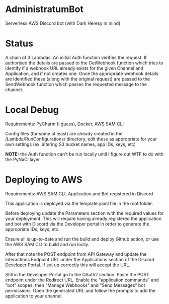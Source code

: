 # AdministratumBot
Serverless AWS Discord bot (with Dark Heresy in mind)

# Status
A chain of 3 Lambdas. An initial Auth function verifies the request. If authorised the details are passed to the GetWebhook function which tries to identify if a webhook URL already exists for the given Channel and Application, and if not creates one. Once the appropriate webhook details are identified these (along with the original request) are passed to the SendWebhook function which passes the requested message to the channel.

# Local Debug
Requirements: PyCharm (I guess), Docker, AWS SAM CLI

Config files (for some at least) are already created in the /Lambda/RunConfigurations/ directory, edit these as appropriate for your own settings (ex. altering S3 bucket names, app IDs, keys, etc)

**NOTE:** the Auth function can't be run locally until I figure out WTF to do with the PyNaCl layer

# Deploying to AWS
Requirements: AWS SAM CLI, Application and Bot registered in Discord

This application is deployed via the template.yaml file in the root folder. 

Before deploying update the Parameters section with the required values for your deployment. This will require having already registered the application and bot with Discord via the Developer portal in order to generate the appropriate IDs, keys, etc.

Ensure all is up-to-date and run the build and deploy Github action, or use the AWS SAM CLI to build and run loclly.

After that note the POST endpoint from API Gateway and update the Interactions Endpoint URL under the Applications section of the Discord Developer Portal. If set up correctly this will accept the URL.

Still in the Developer Portal go to the OAuth2 section. Paste the POST endpoint under the Redirect URL. Enable the "application.commands" and "bot" scopes, then "Manage Webhooks" and "Send Messages" bot permissions. Open the generated URL and follow the prompts to add the application to your channel.